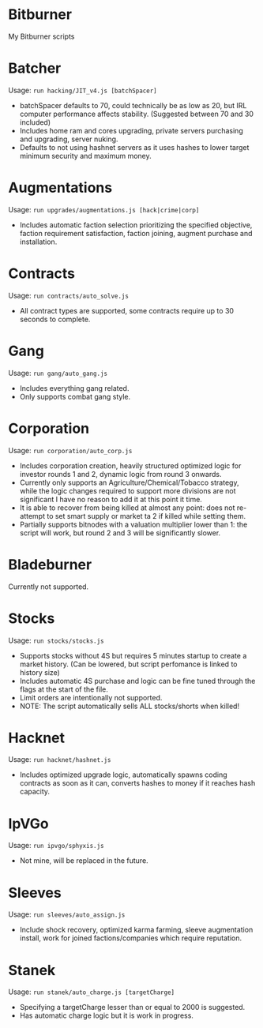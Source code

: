 # Bitburner
My Bitburner scripts

# Batcher
Usage:
`run hacking/JIT_v4.js [batchSpacer]`
- batchSpacer defaults to 70, could technically be as low as 20, but IRL computer performance affects stability. (Suggested between 70 and 30 included)
- Includes home ram and cores upgrading, private servers purchasing and upgrading, server nuking.
- Defaults to not using hashnet servers as it uses hashes to lower target minimum security and maximum money.

# Augmentations
Usage:
`run upgrades/augmentations.js [hack|crime|corp]`
- Includes automatic faction selection prioritizing the specified objective, faction requirement satisfaction, faction joining, augment purchase and installation.

# Contracts
Usage:
`run contracts/auto_solve.js`
- All contract types are supported, some contracts require up to 30 seconds to complete.

# Gang
Usage:
`run gang/auto_gang.js`
- Includes everything gang related.
- Only supports combat gang style.

# Corporation
Usage:
`run corporation/auto_corp.js`
- Includes corporation creation, heavily structured optimized logic for investor rounds 1 and 2, dynamic logic from round 3 onwards.
- Currently only supports an Agriculture/Chemical/Tobacco strategy, while the logic changes required to support more divisions are not significant I have no reason to add it at this point it time.
- It is able to recover from being killed at almost any point: does not re-attempt to set smart supply or market ta 2 if killed while setting them.
- Partially supports bitnodes with a valuation multiplier lower than 1: the script will work, but round 2 and 3 will be significantly slower.

# Bladeburner
Currently not supported.

# Stocks
Usage:
`run stocks/stocks.js`
- Supports stocks without 4S but requires 5 minutes startup to create a market history. (Can be lowered, but script perfomance is linked to history size)
- Includes automatic 4S purchase and logic can be fine tuned through the flags at the start of the file.
- Limit orders are intentionally not supported.
- NOTE: The script automatically sells ALL stocks/shorts when killed!

# Hacknet
Usage:
`run hacknet/hashnet.js`
- Includes optimized upgrade logic, automatically spawns coding contracts as soon as it can, converts hashes to money if it reaches hash capacity.

# IpVGo 
Usage: 
`run ipvgo/sphyxis.js`
- Not mine, will be replaced in the future.

# Sleeves
Usage:
`run sleeves/auto_assign.js`
- Include shock recovery, optimized karma farming, sleeve augmentation install, work for joined factions/companies which require reputation.

# Stanek
Usage:
`run stanek/auto_charge.js [targetCharge]`
- Specifying a targetCharge lesser than or equal to 2000 is suggested.
- Has automatic charge logic but it is work in progress.
